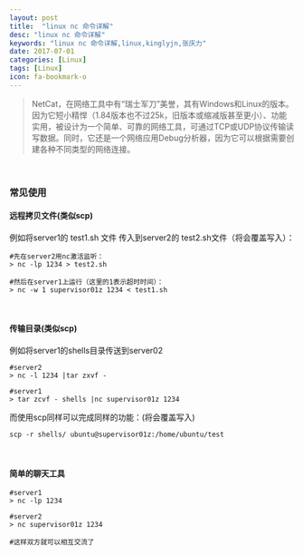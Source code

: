 ```yaml
---
layout: post
title:  "linux nc 命令详解"
desc: "linux nc 命令详解"
keywords: "linux nc 命令详解,linux,kinglyjn,张庆力"
date: 2017-07-01
categories: [Linux]
tags: [Linux]
icon: fa-bookmark-o
---
```




>  NetCat，在网络工具中有“瑞士军刀”美誉，其有Windows和Linux的版本。因为它短小精悍（1.84版本也不过25k，旧版本或缩减版甚至更小）、功能实用，被设计为一个简单、可靠的网络工具，可通过TCP或UDP协议传输读写数据。同时，它还是一个网络应用Debug分析器，因为它可以根据需要创建各种不同类型的网络连接。

<br>



### 常见使用

#### 远程拷贝文件(类似scp)

例如将server1的 test1.sh 文件 传入到server2的 test2.sh文件（将会覆盖写入）：

```shell
#先在server2用nc激活监听：
> nc -lp 1234 > test2.sh

#然后在server1上运行（这里的1表示超时时间）：
> nc -w 1 supervisor01z 1234 < test1.sh
```

<br>



#### 传输目录(类似scp)

例如将server1的shells目录传送到server02

```shell
#server2
> nc -l 1234 |tar zxvf -

#server1
> tar zcvf - shells |nc supervisor01z 1234
```

而使用scp同样可以完成同样的功能：(将会覆盖写入)

```shell
scp -r shells/ ubuntu@supervisor01z:/home/ubuntu/test
```

<br>



#### 简单的聊天工具

```shell
#server1
> nc -lp 1234

#server2
> nc supervisor01z 1234

#这样双方就可以相互交流了
```